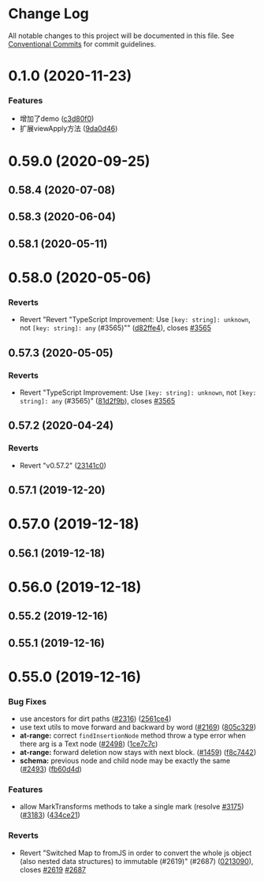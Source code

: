 # Change Log

All notable changes to this project will be documented in this file.
See [Conventional Commits](https://conventionalcommits.org) for commit guidelines.

# 0.1.0 (2020-11-23)


### Features

* 增加了demo ([c3d80f0](https://github.com/solidoc/iffe-react/commit/c3d80f063a07599ba1ac1f96364ab9986cdd2281))
* 扩展viewApply方法 ([9da0d46](https://github.com/solidoc/iffe-react/commit/9da0d467422aefe3ec91adc61ac8a0d9830ae3f4))



# 0.59.0 (2020-09-25)



## 0.58.4 (2020-07-08)



## 0.58.3 (2020-06-04)



## 0.58.1 (2020-05-11)



# 0.58.0 (2020-05-06)


### Reverts

* Revert "Revert "TypeScript Improvement: Use `[key: string]: unknown`, not `[key: string]: any` (#3565)"" ([d82ffe4](https://github.com/solidoc/iffe-react/commit/d82ffe49a5253de08adab8f36ac7f07879037977)), closes [#3565](https://github.com/solidoc/iffe-react/issues/3565)



## 0.57.3 (2020-05-05)


### Reverts

* Revert "TypeScript Improvement: Use `[key: string]: unknown`, not `[key: string]: any` (#3565)" ([81d2f9b](https://github.com/solidoc/iffe-react/commit/81d2f9bb8f6a78590d7868deb289ec36fb208629)), closes [#3565](https://github.com/solidoc/iffe-react/issues/3565)



## 0.57.2 (2020-04-24)


### Reverts

* Revert "v0.57.2" ([23141c0](https://github.com/solidoc/iffe-react/commit/23141c046bf7cd00e71a186f8d63e7c2ad9f1f6e))



## 0.57.1 (2019-12-20)



# 0.57.0 (2019-12-18)



## 0.56.1 (2019-12-18)



# 0.56.0 (2019-12-18)



## 0.55.2 (2019-12-16)



## 0.55.1 (2019-12-16)



# 0.55.0 (2019-12-16)


### Bug Fixes

* use ancestors for dirt paths ([#2316](https://github.com/solidoc/iffe-react/issues/2316)) ([2561ce4](https://github.com/solidoc/iffe-react/commit/2561ce4a8965c2070954ca3257d92558d94f1cf6))
* use text utils to move forward and backward by word ([#2169](https://github.com/solidoc/iffe-react/issues/2169)) ([805c329](https://github.com/solidoc/iffe-react/commit/805c329e5d9af21fb6286e7811c2689872e3a7f2))
* **at-range:** correct `findInsertionNode` method throw a type error when there arg is a Text node ([#2498](https://github.com/solidoc/iffe-react/issues/2498)) ([1ce7c7c](https://github.com/solidoc/iffe-react/commit/1ce7c7cc8937dba80c6b75f154a6e3dab2855aa5))
* **at-range:** forward deletion now stays with next block. ([#1459](https://github.com/solidoc/iffe-react/issues/1459)) ([f8c7442](https://github.com/solidoc/iffe-react/commit/f8c74426a585f8a092f1a1a8636865a21f0d05f2))
* **schema:** previous node and child node may be exactly the same ([#2493](https://github.com/solidoc/iffe-react/issues/2493)) ([fb60d4d](https://github.com/solidoc/iffe-react/commit/fb60d4dfb77f42c3885af5b2fb7cfb7fe6542e28))


### Features

* allow MarkTransforms methods  to take a single mark (resolve [#3175](https://github.com/solidoc/iffe-react/issues/3175)) ([#3183](https://github.com/solidoc/iffe-react/issues/3183)) ([434ce21](https://github.com/solidoc/iffe-react/commit/434ce21cec21cb5ca2a55df8501d693c57ec3770))


### Reverts

* Revert "Switched Map to fromJS in order to convert the whole js object (also nested data structures) to immutable (#2619)" (#2687) ([0213090](https://github.com/solidoc/iffe-react/commit/02130902a13a9a6df83682fb80a242fcba1fb0ad)), closes [#2619](https://github.com/solidoc/iffe-react/issues/2619) [#2687](https://github.com/solidoc/iffe-react/issues/2687)
